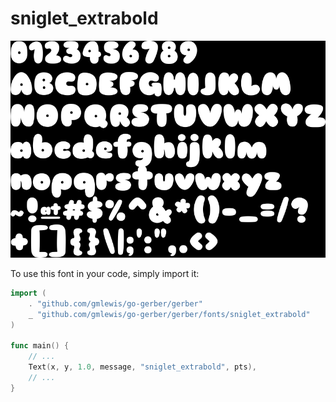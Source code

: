 # sniglet_extrabold

![sniglet_extrabold](sniglet_extrabold.png)

To use this font in your code, simply import it:

```go
import (
	. "github.com/gmlewis/go-gerber/gerber"
	_ "github.com/gmlewis/go-gerber/gerber/fonts/sniglet_extrabold"
)

func main() {
	// ...
	Text(x, y, 1.0, message, "sniglet_extrabold", pts),
	// ...
}
```
